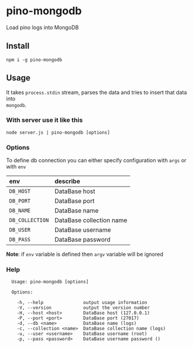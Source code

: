 # pino-mongodb
Load pino logs into MongoDB

## Install

```
npm i -g pino-mongodb
```

## Usage

It takes `process.stdin` stream, parses the data and tries to insert that data into  
`mongodb`.

### With server use it like this

```
node server.js | pino-mongodb [options]
```

### Options

To define db connection you can either specify configuration with `args` or with `env`

env | describe
:--- | :---
`DB_HOST` | DataBase host
`DB_PORT` | DataBase port
`DB_NAME` | DataBase name
`DB_COLLECTION` | DataBase collection name
`DB_USER` | DataBase username
`DB_PASS` | DataBase password

**Note**: if `env` variable is defined then `argv` variable will be ignored

### Help

```
  Usage: pino-mongodb [options]

  Options:

    -h, --help               output usage information
    -V, --version            output the version number
    -H, --host <host>        DataBase host (127.0.0.1)
    -P, --port <port>        DataBase port (27017)
    -d, --db <name>          DataBase name (logs)
    -c, --collection <name>  DataBase collection name (logs)
    -u, --user <username>    DataBase username (root)
    -p, --pass <password>    DataBase username password ()

```
